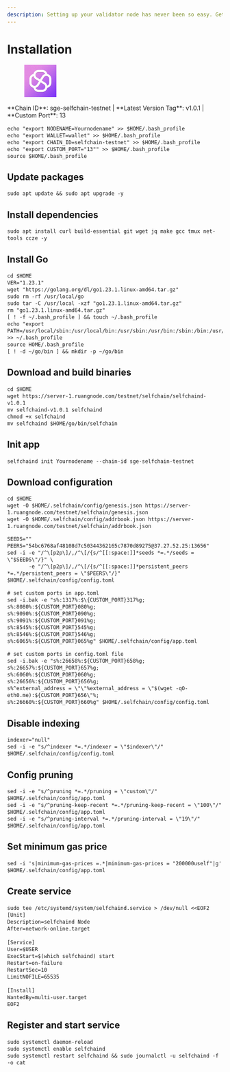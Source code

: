 ```yaml
---
description: Setting up your validator node has never been so easy. Get your validator running in minutes by following step by step instructions.
---
```

# Installation
<figure><img src="https://raw.githubusercontent.com/ruangnode/cosmos-images/main/logos/selfchain.png" alt=""><figcaption></figcaption></figure>
**Chain ID**: sge-selfchain-testnet | **Latest Version Tag**: v1.0.1  | **Custom Port**: 13

```
echo "export NODENAME=Yournodename" >> $HOME/.bash_profile
echo "export WALLET=wallet" >> $HOME/.bash_profile
echo "export CHAIN_ID=selfchain-testnet" >> $HOME/.bash_profile
echo "export CUSTOM_PORT="13"" >> $HOME/.bash_profile
source $HOME/.bash_profile
```

## Update packages
```
sudo apt update && sudo apt upgrade -y
```

## Install dependencies
```
sudo apt install curl build-essential git wget jq make gcc tmux net-tools ccze -y
```

## Install Go
```
cd $HOME
VER="1.23.1"
wget "https://golang.org/dl/go1.23.1.linux-amd64.tar.gz"
sudo rm -rf /usr/local/go
sudo tar -C /usr/local -xzf "go1.23.1.linux-amd64.tar.gz"
rm "go1.23.1.linux-amd64.tar.gz"
[ ! -f ~/.bash_profile ] && touch ~/.bash_profile
echo "export PATH=/usr/local/sbin:/usr/local/bin:/usr/sbin:/usr/bin:/sbin:/bin:/usr/games:/usr/local/go/bin:~/go/bin" >> ~/.bash_profile
source HOME/.bash_profile
[ ! -d ~/go/bin ] && mkdir -p ~/go/bin
```

## Download and build binaries
```
cd $HOME
wget https://server-1.ruangnode.com/testnet/selfchain/selfchaind-v1.0.1
mv selfchaind-v1.0.1 selfchaind
chmod +x selfchaind
mv selfchaind $HOME/go/bin/selfchain
```

## Init app
```
selfchaind init Yournodename --chain-id sge-selfchain-testnet
```

## Download configuration
```
cd $HOME
wget -O $HOME/.selfchain/config/genesis.json https://server-1.ruangnode.com/testnet/selfchain/genesis.json
wget -O $HOME/.selfchain/config/addrbook.json https://server-1.ruangnode.com/testnet/selfchain/addrbook.json
```

```
SEEDS=""
PEERS="54bc6768af48108d7c50344362165c7870d89275@37.27.52.25:13656"
sed -i -e "/^\[p2p\]/,/^\[/{s/^[[:space:]]*seeds *=.*/seeds = \"$SEEDS\"/}" \
       -e "/^\[p2p\]/,/^\[/{s/^[[:space:]]*persistent_peers *=.*/persistent_peers = \"$PEERS\"/}" $HOME/.selfchain/config/config.toml
```

```
# set custom ports in app.toml
sed -i.bak -e "s%:1317%:$\{CUSTOM_PORT}317%g;
s%:8080%:${CUSTOM_PORT}080%g;
s%:9090%:${CUSTOM_PORT}090%g;
s%:9091%:${CUSTOM_PORT}091%g;
s%:8545%:${CUSTOM_PORT}545%g;
s%:8546%:${CUSTOM_PORT}546%g;
s%:6065%:${CUSTOM_PORT}065%g" $HOME/.selfchain/config/app.toml
```

```
# set custom ports in config.toml file
sed -i.bak -e "s%:26658%:${CUSTOM_PORT}658%g;
s%:26657%:${CUSTOM_PORT}657%g;
s%:6060%:${CUSTOM_PORT}060%g;
s%:26656%:${CUSTOM_PORT}656%g;
s%^external_address = \"\"%external_address = \"$(wget -qO- eth0.me):${CUSTOM_PORT}656\"%;
s%:26660%:${CUSTOM_PORT}660%g" $HOME/.selfchain/config/config.toml
```

## Disable indexing
```
indexer="null"
sed -i -e "s/^indexer *=.*/indexer = \"$indexer\"/" $HOME/.selfchain/config/config.toml
```

## Config pruning
```
sed -i -e "s/^pruning *=.*/pruning = \"custom\"/" $HOME/.selfchain/config/app.toml 
sed -i -e "s/^pruning-keep-recent *=.*/pruning-keep-recent = \"100\"/" $HOME/.selfchain/config/app.toml
sed -i -e "s/^pruning-interval *=.*/pruning-interval = \"19\"/" $HOME/.selfchain/config/app.toml
```

## Set minimum gas price
```
sed -i 's|minimum-gas-prices =.*|minimum-gas-prices = "200000uself"|g' $HOME/.selfchain/config/app.toml
```

## Create service
```
sudo tee /etc/systemd/system/selfchaind.service > /dev/null <<EOF2
[Unit]
Description=selfchaind Node
After=network-online.target

[Service]
User=$USER
ExecStart=$(which selfchaind) start
Restart=on-failure
RestartSec=10
LimitNOFILE=65535

[Install]
WantedBy=multi-user.target
EOF2
```

## Register and start service
```
sudo systemctl daemon-reload
sudo systemctl enable selfchaind
sudo systemctl restart selfchaind && sudo journalctl -u selfchaind -f -o cat
```
